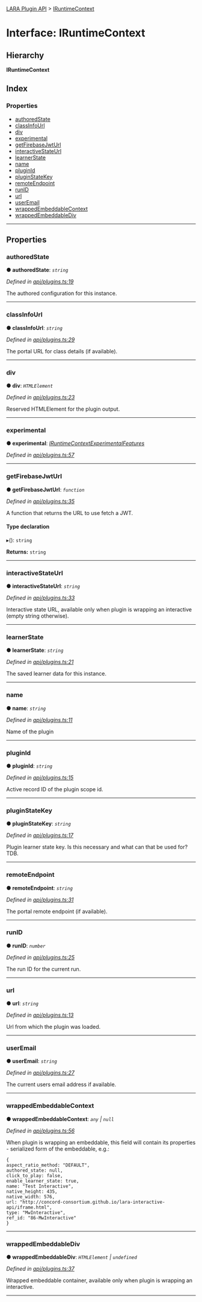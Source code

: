 [LARA Plugin API](../README.md) > [IRuntimeContext](../interfaces/iruntimecontext.md)

# Interface: IRuntimeContext

## Hierarchy

**IRuntimeContext**

## Index

### Properties

* [authoredState](iruntimecontext.md#authoredstate)
* [classInfoUrl](iruntimecontext.md#classinfourl)
* [div](iruntimecontext.md#div)
* [experimental](iruntimecontext.md#experimental)
* [getFirebaseJwtUrl](iruntimecontext.md#getfirebasejwturl)
* [interactiveStateUrl](iruntimecontext.md#interactivestateurl)
* [learnerState](iruntimecontext.md#learnerstate)
* [name](iruntimecontext.md#name)
* [pluginId](iruntimecontext.md#pluginid)
* [pluginStateKey](iruntimecontext.md#pluginstatekey)
* [remoteEndpoint](iruntimecontext.md#remoteendpoint)
* [runID](iruntimecontext.md#runid)
* [url](iruntimecontext.md#url)
* [userEmail](iruntimecontext.md#useremail)
* [wrappedEmbeddableContext](iruntimecontext.md#wrappedembeddablecontext)
* [wrappedEmbeddableDiv](iruntimecontext.md#wrappedembeddablediv)

---

## Properties

<a id="authoredstate"></a>

###  authoredState

**● authoredState**: *`string`*

*Defined in [api/plugins.ts:19](https://github.com/concord-consortium/lara/blob/d93798e3/lara-plugin-api/src/api/plugins.ts#L19)*

The authored configuration for this instance.

___
<a id="classinfourl"></a>

###  classInfoUrl

**● classInfoUrl**: *`string`*

*Defined in [api/plugins.ts:29](https://github.com/concord-consortium/lara/blob/d93798e3/lara-plugin-api/src/api/plugins.ts#L29)*

The portal URL for class details (if available).

___
<a id="div"></a>

###  div

**● div**: *`HTMLElement`*

*Defined in [api/plugins.ts:23](https://github.com/concord-consortium/lara/blob/d93798e3/lara-plugin-api/src/api/plugins.ts#L23)*

Reserved HTMLElement for the plugin output.

___
<a id="experimental"></a>

###  experimental

**● experimental**: *[IRuntimeContextExperimentalFeatures](iruntimecontextexperimentalfeatures.md)*

*Defined in [api/plugins.ts:57](https://github.com/concord-consortium/lara/blob/d93798e3/lara-plugin-api/src/api/plugins.ts#L57)*

___
<a id="getfirebasejwturl"></a>

###  getFirebaseJwtUrl

**● getFirebaseJwtUrl**: *`function`*

*Defined in [api/plugins.ts:35](https://github.com/concord-consortium/lara/blob/d93798e3/lara-plugin-api/src/api/plugins.ts#L35)*

A function that returns the URL to use fetch a JWT.

#### Type declaration
▸(): `string`

**Returns:** `string`

___
<a id="interactivestateurl"></a>

###  interactiveStateUrl

**● interactiveStateUrl**: *`string`*

*Defined in [api/plugins.ts:33](https://github.com/concord-consortium/lara/blob/d93798e3/lara-plugin-api/src/api/plugins.ts#L33)*

Interactive state URL, available only when plugin is wrapping an interactive (empty string otherwise).

___
<a id="learnerstate"></a>

###  learnerState

**● learnerState**: *`string`*

*Defined in [api/plugins.ts:21](https://github.com/concord-consortium/lara/blob/d93798e3/lara-plugin-api/src/api/plugins.ts#L21)*

The saved learner data for this instance.

___
<a id="name"></a>

###  name

**● name**: *`string`*

*Defined in [api/plugins.ts:11](https://github.com/concord-consortium/lara/blob/d93798e3/lara-plugin-api/src/api/plugins.ts#L11)*

Name of the plugin

___
<a id="pluginid"></a>

###  pluginId

**● pluginId**: *`string`*

*Defined in [api/plugins.ts:15](https://github.com/concord-consortium/lara/blob/d93798e3/lara-plugin-api/src/api/plugins.ts#L15)*

Active record ID of the plugin scope id.

___
<a id="pluginstatekey"></a>

###  pluginStateKey

**● pluginStateKey**: *`string`*

*Defined in [api/plugins.ts:17](https://github.com/concord-consortium/lara/blob/d93798e3/lara-plugin-api/src/api/plugins.ts#L17)*

Plugin learner state key. Is this necessary and what can that be used for? TDB.

___
<a id="remoteendpoint"></a>

###  remoteEndpoint

**● remoteEndpoint**: *`string`*

*Defined in [api/plugins.ts:31](https://github.com/concord-consortium/lara/blob/d93798e3/lara-plugin-api/src/api/plugins.ts#L31)*

The portal remote endpoint (if available).

___
<a id="runid"></a>

###  runID

**● runID**: *`number`*

*Defined in [api/plugins.ts:25](https://github.com/concord-consortium/lara/blob/d93798e3/lara-plugin-api/src/api/plugins.ts#L25)*

The run ID for the current run.

___
<a id="url"></a>

###  url

**● url**: *`string`*

*Defined in [api/plugins.ts:13](https://github.com/concord-consortium/lara/blob/d93798e3/lara-plugin-api/src/api/plugins.ts#L13)*

Url from which the plugin was loaded.

___
<a id="useremail"></a>

###  userEmail

**● userEmail**: *`string`*

*Defined in [api/plugins.ts:27](https://github.com/concord-consortium/lara/blob/d93798e3/lara-plugin-api/src/api/plugins.ts#L27)*

The current users email address if available.

___
<a id="wrappedembeddablecontext"></a>

###  wrappedEmbeddableContext

**● wrappedEmbeddableContext**: *`any` \| `null`*

*Defined in [api/plugins.ts:56](https://github.com/concord-consortium/lara/blob/d93798e3/lara-plugin-api/src/api/plugins.ts#L56)*

When plugin is wrapping an embeddable, this field will contain its properties - serialized form of the embeddable, e.g.:

```
{
aspect_ratio_method: "DEFAULT",
authored_state: null,
click_to_play: false,
enable_learner_state: true,
name: "Test Interactive",
native_height: 435,
native_width: 576,
url: "http://concord-consortium.github.io/lara-interactive-api/iframe.html",
type: "MwInteractive",
ref_id: "86-MwInteractive"
}
```

___
<a id="wrappedembeddablediv"></a>

###  wrappedEmbeddableDiv

**● wrappedEmbeddableDiv**: *`HTMLElement` \| `undefined`*

*Defined in [api/plugins.ts:37](https://github.com/concord-consortium/lara/blob/d93798e3/lara-plugin-api/src/api/plugins.ts#L37)*

Wrapped embeddable container, available only when plugin is wrapping an interactive.

___


